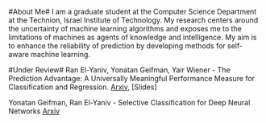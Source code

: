 #About Me#
I am a graduate student at the Computer Science Department at the Technion, Israel Institute of Technology. My research centers around the uncertainty of machine learning algorithms and exposes me to the limitations of machines as agents of knowledge and intelligence. My aim is to enhance the reliability of prediction by developing methods for self-aware machine learning.

#Under Review#
Ran El-Yaniv, Yonatan Geifman, Yair Wiener - The Prediction Advantage: A Universally Meaningful Performance Measure for Classification and Regression.
[Arxiv](https://arxiv.org/abs/1705.08499), [Slides]

Yonatan Geifman, Ran El-Yaniv - Selective Classification for Deep Neural Networks
[Arxiv](https://arxiv.org/abs/1705.08500)


